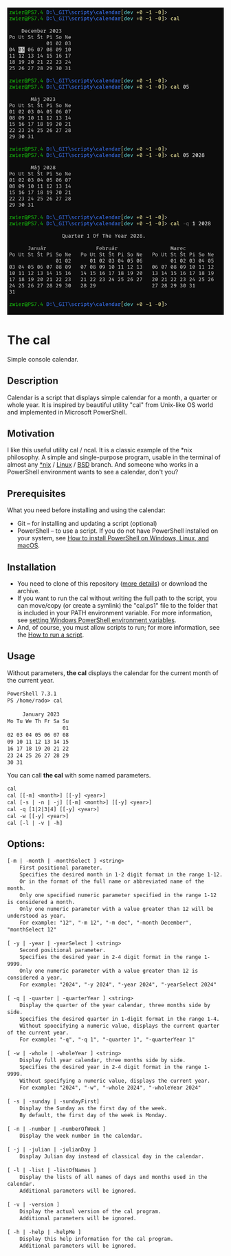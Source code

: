 ![Screenshot of the cal](img/screenshot-of-the-cal.png)

# The cal

Simple console calendar.

## Description

Calendar is a script that displays simple calendar for a month, a quarter or whole year. It is inspired by beautiful utility "cal" from Unix-like OS world and implemented in Microsoft PowerShell.

## Motivation

I like this useful utility cal / ncal. It is a classic example of the \*nix philosophy. A simple and single-purpose program, usable in the terminal of almost any [\*nix](https://www.ibm.com/docs/en/aix/7.2?topic=c-cal-command) / [Linux](https://manpages.debian.org/bookworm/ncal/cal.1.en.html) / [BSD](https://man.freebsd.org/cgi/man.cgi?query=cal) branch. And someone who works in a PowerShell environment wants to see a calendar, don't you?

## Prerequisites

What you need before installing and using the calendar:

- Git – for installing and updating a script (optional)
- PowerShell – to use a script. If you do not have PowerShell installed on your system, see  [How to install PowerShell on Windows, Linux, and macOS](https://learn.microsoft.com/en-us/powershell/scripting/install/installing-powershell?view=powershell-7.4).

## Installation

- You need to clone of this repository ([more details](https://docs.github.com/en/repositories/creating-and-managing-repositories/cloning-a-repository)) or download the archive.
- If you want to run the cal without writing the full path to the script, you can move/copy (or create a symlink) the "cal.ps1" file to the folder that is included in your PATH environment variable. For more information, see [setting Windows PowerShell environment variables](https://stackoverflow.com/a/714918).
- And, of course, you must allow scripts to run; for more information, see the [How to run a script](https://learn.microsoft.com/en-us/powershell/module/microsoft.powershell.core/about/about_scripts?view=powershell-7.4#how-to-run-a-script).

## Usage

Without parameters, **the cal** displays the calendar for the current month of the current year.

```
PowerShell 7.3.1
PS /home/rado> cal

     January 2023
Mo Tu We Th Fr Sa Su
                  01
02 03 04 05 06 07 08
09 10 11 12 13 14 15
16 17 18 19 20 21 22
23 24 25 26 27 28 29
30 31
```

You can call **the cal** with some named parameters.

```
cal
cal [[-m] <month>] [[-y] <year>]
cal [-s | -n | -j] [[-m] <month>] [[-y] <year>]
cal -q [1|2|3|4] [[-y] <year>]
cal -w [[-y] <year>]
cal [-l | -v | -h]
```

## Options:
    [-m | -month | -monthSelect ] <string>
        First positional parameter.
        Specifies the desired month in 1-2 digit format in the range 1-12.
        Or in the format of the full name or abbreviated name of the month.
        Only one specified numeric parameter specified in the range 1-12 is considered a month.
        Only one numeric parameter with a value greater than 12 will be understood as year.
        For example: "12", "-m 12", "-m dec", "-month December", "monthSelect 12"

    [ -y | -year | -yearSelect ] <string>
        Second positional parameter.
        Specifies the desired year in 2-4 digit format in the range 1-9999.
        Only one numeric parameter with a value greater than 12 is considered a year.
        For example: "2024", "-y 2024", "-year 2024", "-yearSelect 2024"

    [ -q | -quarter | -quarterYear ] <string>
        Display the quarter of the year calendar, three months side by side.
        Specifies the desired quarter in 1-digit format in the range 1-4.
        Without spoecifying a numeric value, displays the current quarter of the current year.
        For example: "-q", "-q 1", "-quarter 1", "-quarterYear 1"

    [ -w | -whole | -wholeYear ] <string>
        Display full year calendar, three months side by side.
        Specifies the desired year in 2-4 digit format in the range 1-9999.
        Without specifying a numeric value, displays the current year.
        For example: "2024", "-w", "-whole 2024", "-wholeYear 2024"

    [ -s | -sunday | -sundayFirst]
        Display the Sunday as the first day of the week.
        By default, the first day of the week is Monday.

    [ -n | -number | -numberOfWeek ]
        Display the week number in the calendar.

    [ -j | -julian | -julianDay ]
        Display Julian day instead of classical day in the calendar.

    [ -l | -list | -listOfNames ]
        Display the lists of all names of days and months used in the calendar.
        Additional parameters will be ignored.

    [ -v | -version ]
        Display the actual version of the cal program.
        Additional parameters will be ignored.

    [ -h | -help | -helpMe ]
        Display this help information for the cal program.
        Additional parameters will be ignored.
